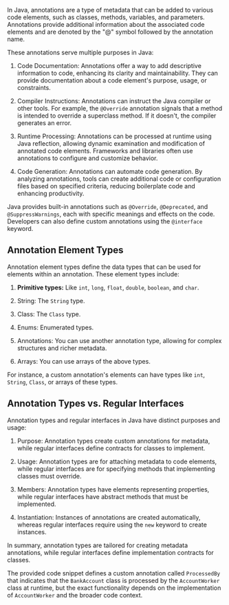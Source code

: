 In Java, annotations are a type of metadata that can be added to various code elements, such as classes, methods, variables, and parameters. Annotations provide additional information about the associated code elements and are denoted by the "@" symbol followed by the annotation name.

These annotations serve multiple purposes in Java:

1. Code Documentation: Annotations offer a way to add descriptive information to code, enhancing its clarity and maintainability. They can provide documentation about a code element's purpose, usage, or constraints.

2. Compiler Instructions: Annotations can instruct the Java compiler or other tools. For example, the `@Override` annotation signals that a method is intended to override a superclass method. If it doesn't, the compiler generates an error.

3. Runtime Processing: Annotations can be processed at runtime using Java reflection, allowing dynamic examination and modification of annotated code elements. Frameworks and libraries often use annotations to configure and customize behavior.

4. Code Generation: Annotations can automate code generation. By analyzing annotations, tools can create additional code or configuration files based on specified criteria, reducing boilerplate code and enhancing productivity.

Java provides built-in annotations such as `@Override`, `@Deprecated`, and `@SuppressWarnings`, each with specific meanings and effects on the code. Developers can also define custom annotations using the `@interface` keyword.

## Annotation Element Types

Annotation element types define the data types that can be used for elements within an annotation. These element types include:

1. **Primitive types:** Like `int`, `long`, `float`, `double`, `boolean`, and `char`.

2. String: The `String` type.

3. Class: The `Class` type.

4. Enums: Enumerated types.

5. Annotations: You can use another annotation type, allowing for complex structures and richer metadata.

6. Arrays: You can use arrays of the above types.

For instance, a custom annotation's elements can have types like `int`, `String`, `Class`, or arrays of these types.

## Annotation Types vs. Regular Interfaces

Annotation types and regular interfaces in Java have distinct purposes and usage:

1. Purpose: Annotation types create custom annotations for metadata, while regular interfaces define contracts for classes to implement.

2. Usage: Annotation types are for attaching metadata to code elements, while regular interfaces are for specifying methods that implementing classes must override.

3. Members: Annotation types have elements representing properties, while regular interfaces have abstract methods that must be implemented.

4. Instantiation: Instances of annotations are created automatically, whereas regular interfaces require using the `new` keyword to create instances.

In summary, annotation types are tailored for creating metadata annotations, while regular interfaces define implementation contracts for classes.

The provided code snippet defines a custom annotation called `ProcessedBy` that indicates that the `BankAccount` class is processed by the `AccountWorker` class at runtime, but the exact functionality depends on the implementation of `AccountWorker` and the broader code context.